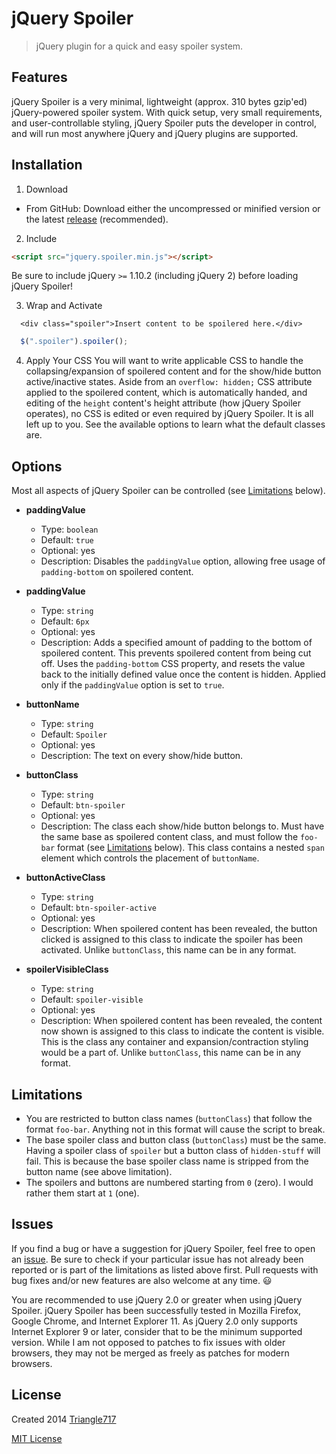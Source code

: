 # jQuery Spoiler #
> jQuery plugin for a quick and easy spoiler system.

## Features ##
jQuery Spoiler is a very minimal, lightweight (approx. 310 bytes gzip'ed) jQuery-powered spoiler system. With quick setup, very small requirements, and user-controllable styling, jQuery Spoiler puts the developer in control, and will run most anywhere jQuery and jQuery plugins are supported.

## Installation ##
1. Download
  * From GitHub:
  Download either the uncompressed or minified version or the latest [release](https://github.com/le717/jquery-spoiler/releases) (recommended).

2. Include
```html
<script src="jquery.spoiler.min.js"></script>
```
Be sure to include jQuery `>=` 1.10.2 (including jQuery 2) before loading jQuery Spoiler!

3. Wrap and Activate
```
  <div class="spoiler">Insert content to be spoilered here.</div>
```
```js
  $(".spoiler").spoiler();
```

4. Apply Your CSS
You will want to write applicable CSS to handle the collapsing/expansion of spoilered content and for the show/hide button active/inactive states. Aside from an `overflow: hidden;` CSS attribute applied to the spoilered content, which is automatically handed, and editing of the `height` content's height attribute (how jQuery Spoiler operates), no CSS is edited or even required by jQuery Spoiler. It is all left up to you. See the available options to learn what the default classes are.

## Options ##
Most all aspects of jQuery Spoiler can be controlled (see [Limitations](#limitations) below).

* **paddingValue**
  * Type: `boolean`
  * Default: `true`
  * Optional: yes
  * Description: Disables the `paddingValue` option, allowing free usage of `padding-bottom` on spoilered content.

* **paddingValue**
  * Type: `string`
  * Default: `6px`
  * Optional: yes
  * Description: Adds a specified amount of padding to the bottom of spoilered content. This prevents spoilered content from being cut off.
  Uses the `padding-bottom` CSS property, and resets the value back to the initially defined value once the content is hidden. Applied only if the `paddingValue` option is set to `true`.

* **buttonName**
  * Type: `string`
  * Default: `Spoiler`
  * Optional: yes
  * Description: The text on every show/hide button.

* **buttonClass**
  * Type: `string`
  * Default: `btn-spoiler`
  * Optional: yes
  * Description: The class each show/hide button belongs to. Must have the same base as spoilered content class, and must follow the `foo-bar` format (see [Limitations](#limitations) below). This class contains a nested `span` element which controls the placement of `buttonName`.

* **buttonActiveClass**
  * Type: `string`
  * Default: `btn-spoiler-active`
  * Optional: yes
  * Description: When spoilered content has been revealed, the button clicked is assigned to this class to indicate the spoiler has been activated. Unlike `buttonClass`, this name can be in any format.

* **spoilerVisibleClass**
  * Type: `string`
  * Default: `spoiler-visible`
  * Optional: yes
  * Description: When spoilered content has been revealed, the content now shown is assigned to this class to indicate the content is visible. This is the class any container and expansion/contraction styling would be a part of. Unlike `buttonClass`, this name can be in any format.

## Limitations ##
* You are restricted to button class names (`buttonClass`) that follow the format `foo-bar`. Anything not in this format will cause the script to break.
* The base spoiler class and button class (`buttonClass`) must be the same. Having a spoiler class of `spoiler` but a button class of `hidden-stuff` will fail.
This is because the base spoiler class name is stripped from the button name (see above limitation).
* The spoilers and buttons are numbered starting from `0` (zero). I would rather them start at `1` (one).

## Issues ##
If you find a bug or have a suggestion for jQuery Spoiler, feel free to open an [issue](https://github.com/le717/jquery-spoiler/issues). Be sure to check if your particular issue has not already been reported or is part of the limitations as listed above first. Pull requests with bug fixes and/or new features are also welcome at any time. :smiley:

You are recommended to use jQuery 2.0 or greater when using jQuery Spoiler. jQuery Spoiler has been successfully tested in Mozilla Firefox, Google Chrome, and Internet Explorer 11. As jQuery 2.0 only supports Internet Explorer 9 or later, consider that to be the minimum supported version. While I am not opposed to patches to fix issues with older browsers, they may not be merged as freely as patches for modern browsers.

## License ##
Created 2014 [Triangle717](http://Triangle717.WordPress.com)

[MIT License](LICENSE)
